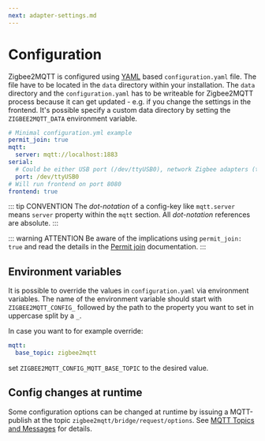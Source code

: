 ```yaml
---
next: adapter-settings.md
---
```


# Configuration

Zigbee2MQTT is configured using [YAML](https://en.wikipedia.org/wiki/YAML) based `configuration.yaml` file.
The file have to be located in the `data` directory within your installation. The `data` directory and the `configuration.yaml` has to be writeable for Zigbee2MQTT process because it can get updated - e.g. if you change the settings in the frontend. It's possible specify a custom data directory by setting the `ZIGBEE2MQTT_DATA` environment variable.

```yaml
# Minimal configuration.yml example
permit_join: true
mqtt:
  server: mqtt://localhost:1883
serial:
  # Could be either USB port (/dev/ttyUSB0), network Zigbee adapters (tcp://192.168.1.1:6638) or mDNS adapter (mdns://my-adapter).
  port: /dev/ttyUSB0
# Will run frontend on port 8080
frontend: true 
```

::: tip CONVENTION
The _dot-notation_ of a config-key like `mqtt.server` means `server` property within the `mqtt`
section. All _dot-notation_ references are absolute.
:::

::: warning ATTENTION
Be aware of the implications using `permit_join: true` and read the details in the [Permit join](zigbee-network.md#permit-join) documentation.
:::

## Environment variables

It is possible to override the values in `configuration.yaml` via environment variables. The name of the environment
variable should start with `ZIGBEE2MQTT_CONFIG_` followed by the path to the property you want to set in uppercase split
by a `_`.

In case you want to for example override:

```yaml
mqtt:
  base_topic: zigbee2mqtt
```

set `ZIGBEE2MQTT_CONFIG_MQTT_BASE_TOPIC` to the desired value.

## Config changes at runtime

Some configuration options can be changed at runtime by issuing a MQTT-publish at the topic `zigbee2mqtt/bridge/request/options`.
See [MQTT Topics and Messages](../usage/mqtt_topics_and_messages.md#zigbee2mqtt-bridge-request) for details.
